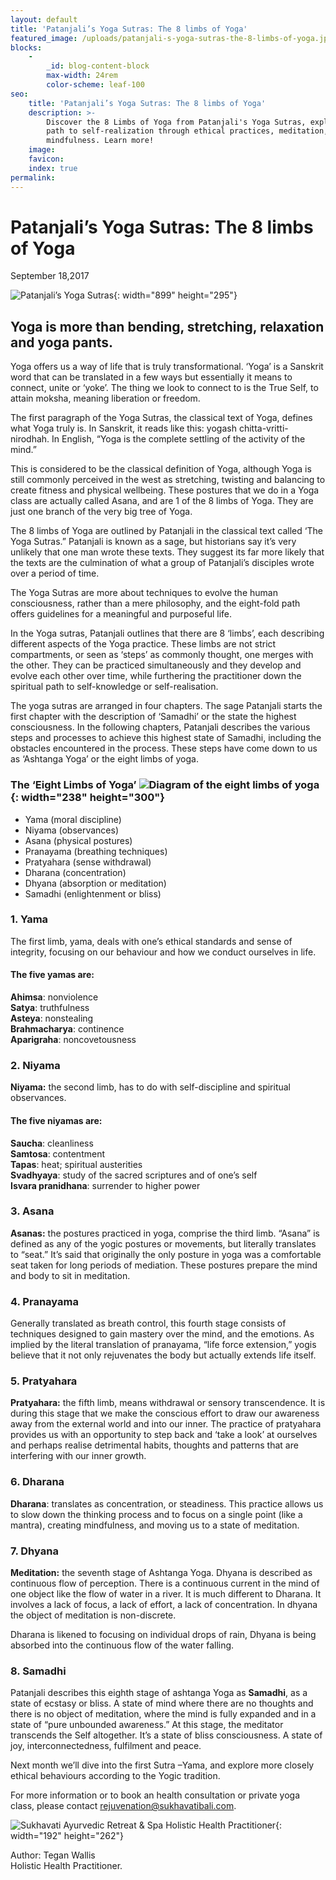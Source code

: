 ```yaml
---
layout: default
title: 'Patanjali’s Yoga Sutras: The 8 limbs of Yoga'
featured_image: /uploads/patanjali-s-yoga-sutras-the-8-limbs-of-yoga.jpg
blocks:
    -
        _id: blog-content-block
        max-width: 24rem
        color-scheme: leaf-100
seo:
    title: 'Patanjali’s Yoga Sutras: The 8 limbs of Yoga'
    description: >-
        Discover the 8 Limbs of Yoga from Patanjali's Yoga Sutras, exploring the
        path to self-realization through ethical practices, meditation, and
        mindfulness. Learn more!
    image:
    favicon:
    index: true
permalink:
---
```

# Patanjali’s Yoga Sutras: The 8 limbs of Yoga

September 18,2017

![Patanjali’s Yoga Sutras](https://www.sukhavatibali.com/wp-content/uploads/2017/09/sep-sukhavati-newsletter-images-yoga-1505717927-medium-v2.jpg){: width="899" height="295"}

## **Yoga is more than bending, stretching, relaxation and yoga pants.**

Yoga offers us a way of life that is truly transformational. ‘Yoga’ is a Sanskrit word that can be translated in a few ways but essentially it means to connect, unite or ‘yoke’. The thing we look to connect to is the True Self, to attain moksha, meaning liberation or freedom.

The first paragraph of the Yoga Sutras, the classical text of Yoga, defines what Yoga truly is. In Sanskrit, it reads like this: yogash chitta-vritti-nirodhah. In English, “Yoga is the complete settling of the activity of the mind.”

This is considered to be the classical definition of Yoga, although Yoga is still commonly perceived in the west as stretching, twisting and balancing to create fitness and physical wellbeing. These postures that we do in a Yoga class are actually called Asana, and are 1 of the 8 limbs of Yoga. They are just one branch of the very big tree of Yoga.

The 8 limbs of Yoga are outlined by Patanjali in the classical text called ‘The Yoga Sutras.” Patanjali is known as a sage, but historians say it’s very unlikely that one man wrote these texts. They suggest its far more likely that the texts are the culmination of what a group of Patanjali’s disciples wrote over a period of time.

The Yoga Sutras are more about techniques to evolve the human consciousness, rather than a mere philosophy, and the eight-fold path offers guidelines for a meaningful and purposeful life.

In the Yoga sutras, Patanjali outlines that there are 8 ‘limbs’, each describing different aspects of the Yoga practice. These limbs are not strict compartments, or seen as ‘steps’ as commonly thought, one merges with the other. They can be practiced simultaneously and they develop and evolve each other over time, while furthering the practitioner down the spiritual path to self-knowledge or self-realisation.

The yoga sutras are arranged in four chapters. The sage Patanjali starts the first chapter with the description of ‘Samadhi’ or the state the highest consciousness. In the following chapters, Patanjali describes the various steps and processes to achieve this highest state of Samadhi, including the obstacles encountered in the process. These steps have come down to us as ‘Ashtanga Yoga’ or the eight limbs of yoga.

### **The ‘Eight Limbs of Yoga’ ![Diagram of the eight limbs of yoga](https://www.sukhavatibali.com/wp-content/uploads/2017/09/8-limbs-of-yoga-image-sep-sukhavati-article-1505718249-medium-238x300.jpg){: width="238" height="300"}**

* Yama (moral discipline)
* Niyama (observances)
* Asana (physical postures)
* Pranayama (breathing techniques)
* Pratyahara (sense withdrawal)
* Dharana (concentration)
* Dhyana (absorption or meditation)
* Samadhi (enlightenment or bliss)

### 1\. Yama

The first limb, yama, deals with one’s ethical standards and sense of integrity, focusing on our behaviour and how we conduct ourselves in life.

#### The five yamas are:

**Ahimsa**: nonviolence<br>**Satya**: truthfulness<br>**Asteya**: nonstealing<br>**Brahmacharya**: continence<br>**Aparigraha**: noncovetousness

### 2\. Niyama

**Niyama:** the second limb, has to do with self-discipline and spiritual observances.

#### The five niyamas are:

**Saucha**: cleanliness<br>**Samtosa**: contentment<br>**Tapas**: heat; spiritual austerities<br>**Svadhyaya**: study of the sacred scriptures and of one’s self<br>**Isvara pranidhana**: surrender to higher power

### 3\. Asana

**Asanas:** the postures practiced in yoga, comprise the third limb. “Asana” is defined as any of the yogic postures or movements, but literally translates to “seat.” It’s said that originally the only posture in yoga was a comfortable seat taken for long periods of mediation. These postures prepare the mind and body to sit in meditation.

### 4\. Pranayama

Generally translated as breath control, this fourth stage consists of techniques designed to gain mastery over the mind, and the emotions. As implied by the literal translation of pranayama, “life force extension,” yogis believe that it not only rejuvenates the body but actually extends life itself.

### 5\. Pratyahara

**Pratyahara:** the fifth limb, means withdrawal or sensory transcendence. It is during this stage that we make the conscious effort to draw our awareness away from the external world and into our inner. The practice of pratyahara provides us with an opportunity to step back and ‘take a look’ at ourselves and perhaps realise detrimental habits, thoughts and patterns that are interfering with our inner growth.

### 6\. Dharana

**Dharana**: translates as concentration, or steadiness. This practice allows us to slow down the thinking process and to focus on a single point (like a mantra), creating mindfulness, and moving us to a state of meditation.

### 7\. Dhyana

**Meditation:** the seventh stage of Ashtanga Yoga. Dhyana is described as continuous flow of perception. There is a continuous current in the mind of one object like the flow of water in a river. It is much different to Dharana. It involves a lack of focus, a lack of effort, a lack of concentration. In dhyana the object of meditation is non-discrete.

Dharana is likened to focusing on individual drops of rain, Dhyana is being absorbed into the continuous flow of the water falling.

### 8\. Samadhi

Patanjali describes this eighth stage of ashtanga Yoga as **Samadhi**, as a state of ecstasy or bliss. A state of mind where there are no thoughts and there is no object of meditation, where the mind is fully expanded and in a state of “pure unbounded awareness.” At this stage, the meditator transcends the Self altogether. It’s a state of bliss consciousness. A state of joy, interconnectedness, fulfilment and peace.

Next month we’ll dive into the first Sutra –Yama, and explore more closely ethical behaviours according to the Yogic tradition.

For more information or to book an health consultation or private yoga class, please contact [rejuvenation@sukhavatibali.com](mailto:rejuvenation@sukhavatibali.com).

![Sukhavati Ayurvedic Retreat &amp; Spa Holistic Health Practitioner](https://www.sukhavatibali.com/wp-content/uploads/2018/10/tegan-final2-2-1500357848-medium.jpg){: width="192" height="262"}

Author: Tegan Wallis<br>Holistic Health Practitioner.